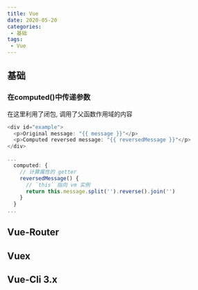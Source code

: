 ```yaml
---
title: Vue
date: 2020-05-20
categories:
 - 基础
tags:
 - Vue
---
```


## 基础

### 在computed()中传递参数
在这里利用了闭包, 调用了父函数作用域的内容
```js
<div id="example">
  <p>Original message: "{{ message }}"</p>
  <p>Computed reversed message: "{{ reversedMessage }}"</p>
</div>
```

```JavaScript
...
  computed: {
    // 计算属性的 getter
    reversedMessage() {
      // `this` 指向 vm 实例
      return this.message.split('').reverse().join('')
    }
  }
...
```

## Vue-Router

## Vuex

## Vue-Cli 3.x